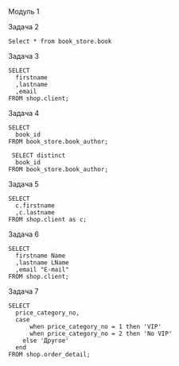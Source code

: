 Модуль 1 

  Задача 2
  ```
  Select * from book_store.book
  ```
  
  Задача 3

  ```
  SELECT 
    firstname
    ,lastname
    ,email
  FROM shop.client;
  ```

  Задача 4
  ```
  SELECT 
    book_id
  FROM book_store.book_author;
  ```
  ```
   SELECT distinct
    book_id
  FROM book_store.book_author; 
  ```

  Задача 5
  ```
  SELECT 
    c.firstname
    ,c.lastname
  FROM shop.client as c;
  ```
  Задача 6
  ```
  SELECT 
    firstname Name
    ,lastname LName
    ,email "E-mail"
  FROM shop.client;
  ```
  Задача 7
  ```
  SELECT
    price_category_no,
    case
	    when price_category_no = 1 then 'VIP'
	    when price_category_no = 2 then 'No VIP'
	  else 'Другое'
    end
  FROM shop.order_detail;
  ```
